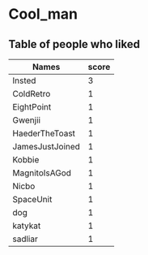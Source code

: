 # Cool_man
## Table of people who liked
Names | score
--- | ---
Insted | 3
ColdRetro | 1
EightPoint | 1
Gwenjii | 1
HaederTheToast | 1
JamesJustJoined | 1
Kobbie | 1
MagnitoIsAGod | 1
Nicbo | 1
SpaceUnit | 1
dog | 1
katykat | 1
sadliar | 1
